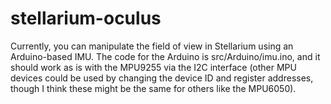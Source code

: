 # stellarium-oculus
Currently, you can manipulate the field of view in Stellarium using an Arduino-based IMU. The code for the Arduino is src/Arduino/imu.ino, and it should work as is with the MPU9255 via the I2C interface (other MPU devices could be used by changing the device ID and register addresses, though I think these might be the same for others like the MPU6050).
